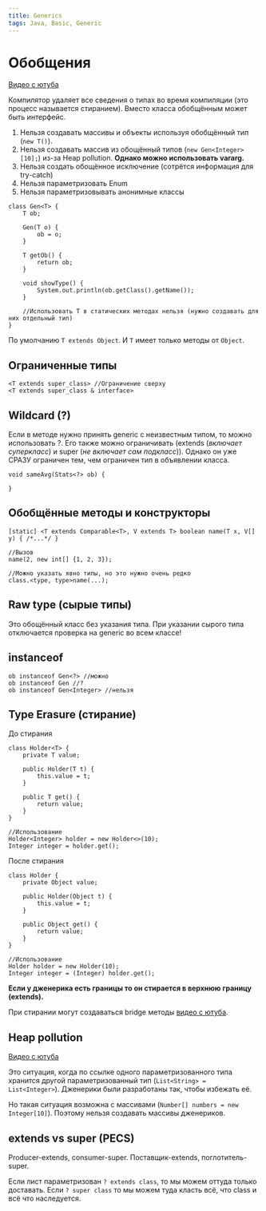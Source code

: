 ```yaml
---
title: Generics
tags: Java, Basic, Generic
---
```

# Обобщения

[Видео с ютуба](https://youtu.be/mNyQYTp-Njw)

Компилятор удаляет все сведения о типах во время компиляции (это процесс называется стиранием). 
Вместо класса обобщённым может быть интерфейс.

1. Нельзя создавать массивы и объекты используя обобщённый тип (`new T()`).
2. Нельзя создавать массив из обощённый типов (`new Gen<Integer>[10];`) из-за Heap pollution. **Однако можно использовать vararg.**
3. Нельзя создать обощённое исключение (сотрётся информация для try-catch)
4. Нельзя параметризовать Enum
5. Нельзя параметризовывать анонимные классы

```java=
class Gen<T> {
    T ob;

    Gen(T o) {
        ob = o;
    }

    T getOb() {
        return ob;
    }

    void showType() {
        System.out.println(ob.getClass().getName());
    }
    
    //Использовать Т в статических методах нельзя (нужно создавать для них отдельный тип)
}
```

По умолчанию `T extends Object`. И `T` имеет только методы от `Object`.

## Ограниченные типы

```java=
<T extends super_class> //Ограничение сверху
<T extends super_class & interface>
```

## Wildcard (?)

Если в методе нужно принять generic с неизвестным типом, то можно использовать ?. Его также можно ограничивать (extends (*включает суперкласс*) и super (*не включает сам подкласс*)). Однако он уже СРАЗУ ограничен тем, чем ограничен тип в объявлении класса.

```java=
void sameAvg(Stats<?> ob) {

}
```

 ## Обобщённые методы и конструкторы
 
```java=
[static] <T extends Comparable<T>, V extends T> boolean name(T x, V[] y) { /*...*/ }

//Вызов
name(2, new int[] {1, 2, 3});

//Можно указать явно типы, но это нужно очень редко
class.<type, type>name(...);
```

## Raw type (сырые типы)

Это обощённый класс без указания типа. При указании сырого типа отключается проверка на generic во всем классе!

## instanceof
```java=
ob instanceof Gen<?> //можно
ob instanceof Gen //?
ob instanceof Gen<Integer> //нельзя
```

## Type Erasure (стирание)

До стирания
```java=
class Holder<T> {
    private T value;
    
    public Holder(T t) {
        this.value = t;
    }
    
    public T get() {
        return value;
    }
}

//Использование
Holder<Integer> holder = new Holder<>(10);
Integer integer = holder.get();
```

После стирания
```java=
class Holder {
    private Object value;
    
    public Holder(Object t) {
        this.value = t;
    }
    
    public Object get() {
        return value;
    }
}

//Использование
Holder holder = new Holder(10);
Integer integer = (Integer) holder.get();
```

**Если у дженерика есть границы то он стирается в верхнюю границу (extends).**

При стирании могут создаваться bridge методы [видео с ютуба](https://youtu.be/mNyQYTp-Njw?t=393).


## Heap pollution

[Видео с ютуба](https://youtu.be/mNyQYTp-Njw?t=745)

Это ситуация, когда по ссылке одного параметризованного типа хранится другой параметризованный тип (`List<String> = List<Integer>`). Дженерики были разработаны так, чтобы избежать её.

Но такая ситуация возможна с массивами (`Number[] numbers = new Integer[10]`). Поэтому нельзя создавать массивы дженериков.


## extends vs super (PECS)

Producer-extends, consumer-super.
Поставщик-extends, поглотитель-super.

Если лист параметризован `? extends class`, то мы можем оттуда только доставать. Если `? super class` то мы можем туда класть всё, что class и всё что наследуется.